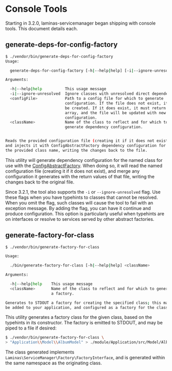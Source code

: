 # Console Tools

Starting in 3.2.0, laminas-servicemanager began shipping with console tools. This
document details each.

## generate-deps-for-config-factory

```bash
$ ./vendor/bin/generate-deps-for-config-factory
Usage:

  generate-deps-for-config-factory [-h|--help|help] [-i|--ignore-unresolved] <configFile> <className>

Arguments:

  -h|--help|help          This usage message
  -i|--ignore-unresolved  Ignore classes with unresolved direct dependencies.
  <configFile>            Path to a config file for which to generate
                          configuration. If the file does not exist, it will
                          be created. If it does exist, it must return an
                          array, and the file will be updated with new
                          configuration.
  <className>             Name of the class to reflect and for which to
                          generate dependency configuration.


Reads the provided configuration file (creating it if it does not exist),
and injects it with ConfigAbstractFactory dependency configuration for
the provided class name, writing the changes back to the file.
```

This utility will generate dependency configuration for the named class for use
with the [ConfigAbstractFactory](config-abstract-factory.md). When doing so, it
will read the named configuration file (creating it if it does not exist), and
merge any configuration it generates with the return values of that file,
writing the changes back to the original file.

Since 3.2.1, the tool also supports the `-i` or `--ignore-unresolved` flag.
Use these flags when you have typehints to classes that cannot be resolved.
When you omit the flag, such classes will cause the tool to fail with an
exception message. By adding the flag, you can have it continue and produce
configuration. This option is particularly useful when typehints are on
interfaces or resolve to services served by other abstract factories.

## generate-factory-for-class

```bash
$ ./vendor/bin/generate-factory-for-class

Usage:

  ./bin/generate-factory-for-class [-h|--help|help] <className>

Arguments:

  -h|--help|help    This usage message
  <className>       Name of the class to reflect and for which to generate
                    a factory.

Generates to STDOUT a factory for creating the specified class; this may then
be added to your application, and configured as a factory for the class.
```

This utility generates a factory class for the given class, based on the
typehints in its constructor. The factory is emitted to STDOUT, and may be piped
to a file if desired:

```bash
$ ./vendor/bin/generate-factory-for-class \
> "Application\\Model\\AlbumModel" > ./module/Application/src/Model/AlbumModelFactory.php
```

The class generated implements `Laminas\ServiceManager\Factory\FactoryInterface`,
and is generated within the same namespace as the originating class.
